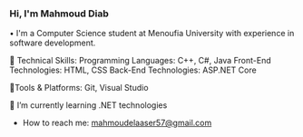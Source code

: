 ### Hi, I'm Mahmoud Diab 
• I'm a Computer Science student at Menoufia University with experience in software development. 

🚀 Technical Skills:
 Programming Languages: C++, C#, Java 
 Front-End Technologies: HTML, CSS 
 Back-End Technologies: ASP.NET Core

🔧Tools & Platforms: Git, Visual Studio
    
🔭 I’m currently learning .NET technologies 

- How to reach me: mahmoudelaaser57@gmail.com
     
<!--
**Mahmoud-Elaaser/Mahmoud-Elaaser** is a ✨ _special_ ✨ repository because its `README.md` (this file) appears on your GitHub profile.

Here are some ideas to get you started:

- 🔭 I’m currently working on ...
- 🌱 I’m currently learning Computer Science 
- 👯 I’m looking to collaborate on ...
- 🤔 I’m looking for help with ...
- 💬 Ask me about ...
- 📫 How to reach me: ...
- 😄 Pronouns: ...
- ⚡ Fun fact: ...
-->
